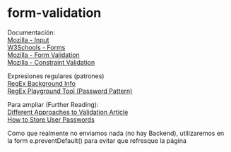 # form-validation
Documentación:  
[Mozilla - Input](https://developer.mozilla.org/en-US/docs/Web/HTML/Element/input)  
[W3Schools - Forms](https://www.w3schools.com/html/html_forms.asp)  
[Mozilla - Form Validation](https://developer.mozilla.org/en-US/docs/Learn/Forms/Form_validation)  
[Mozilla - Constraint Validation](https://developer.mozilla.org/en-US/docs/Web/Guide/HTML/HTML5/Constraint_validation)

Expresiones regulares (patrones)  
[RegEx Background Info](https://html.com/attributes/input-pattern/)  
[RegEx Playground Tool (Password Pattern)](https://regexr.com/3bfsi)

Para ampliar (Further Reading):  
[Different Approaches to Validation Article](https://css-tricks.com/form-validation-part-1-constraint-validation-html/)  
[How to Store User Passwords](https://rangle.io/blog/how-to-store-user-passwords-and-overcome-security-threats-in-2017)

Como que realmente no enviamos nada (no hay Backend), utilizaremos en la form
e.preventDefault() para evitar que refresque la página
